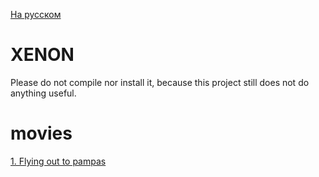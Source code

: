 [На русском](https://github.com/unclesal/xenon/blob/master/README-RU.md)

# XENON

Please do not compile nor install it, because this project still does not do anything useful.

# movies

[1. Flying out to pampas](https://www.youtube.com/watch?v=wfAPAnU-FBk)
